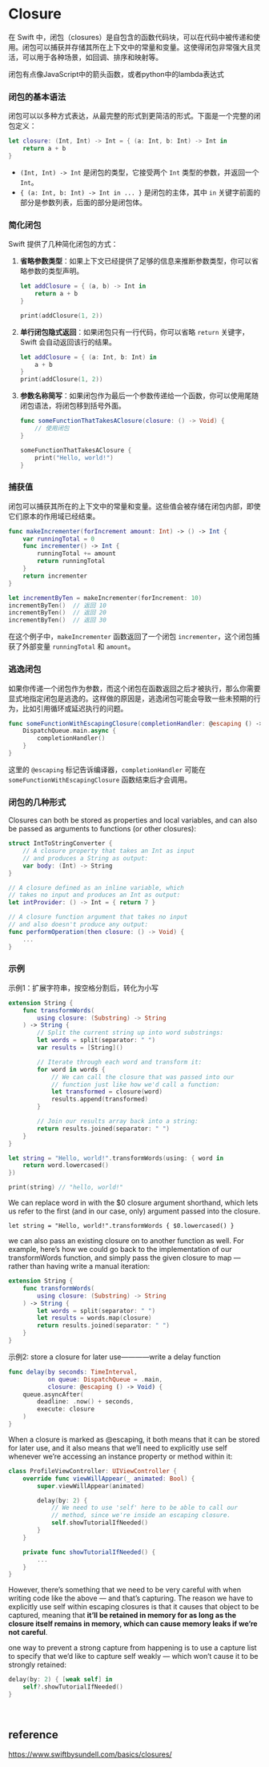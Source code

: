 # Closure
在 Swift 中，闭包（closures）是自包含的函数代码块，可以在代码中被传递和使用。闭包可以捕获并存储其所在上下文中的常量和变量。这使得闭包非常强大且灵活，可以用于各种场景，如回调、排序和映射等。

闭包有点像JavaScript中的箭头函数，或者python中的lambda表达式

### 闭包的基本语法

闭包可以以多种方式表达，从最完整的形式到更简洁的形式。下面是一个完整的闭包定义：

```swift
let closure: (Int, Int) -> Int = { (a: Int, b: Int) -> Int in
    return a + b
}
```

- `(Int, Int) -> Int` 是闭包的类型，它接受两个 `Int` 类型的参数，并返回一个 `Int`。
- `{ (a: Int, b: Int) -> Int in ... }` 是闭包的主体，其中 `in` 关键字前面的部分是参数列表，后面的部分是闭包体。

### 简化闭包

Swift 提供了几种简化闭包的方式：

1. **省略参数类型**：如果上下文已经提供了足够的信息来推断参数类型，你可以省略参数的类型声明。
   ```swift
   let addClosure = { (a, b) -> Int in
       return a + b
   }

   print(addClosure(1, 2))
   ```

2. **单行闭包隐式返回**：如果闭包只有一行代码，你可以省略 `return` 关键字，Swift 会自动返回该行的结果。
   ```swift
   let addClosure = { (a: Int, b: Int) in
       a + b
   }
   print(addClosure(1, 2))
   ```

3. **参数名称简写**：如果闭包作为最后一个参数传递给一个函数，你可以使用尾随闭包语法，将闭包移到括号外面。
   ```swift
   func someFunctionThatTakesAClosure(closure: () -> Void) {
       // 使用闭包
   }

   someFunctionThatTakesAClosure {
       print("Hello, world!")
   }
   ```

### 捕获值

闭包可以捕获其所在的上下文中的常量和变量。这些值会被存储在闭包内部，即使它们原本的作用域已经结束。

```swift
func makeIncrementer(forIncrement amount: Int) -> () -> Int {
    var runningTotal = 0
    func incrementer() -> Int {
        runningTotal += amount
        return runningTotal
    }
    return incrementer
}

let incrementByTen = makeIncrementer(forIncrement: 10)
incrementByTen()  // 返回 10
incrementByTen()  // 返回 20
incrementByTen()  // 返回 30
```

在这个例子中，`makeIncrementer` 函数返回了一个闭包 `incrementer`，这个闭包捕获了外部变量 `runningTotal` 和 `amount`。

### 逃逸闭包

如果你传递一个闭包作为参数，而这个闭包在函数返回之后才被执行，那么你需要显式地指定闭包是逃逸的。这样做的原因是，逃逸闭包可能会导致一些未预期的行为，比如引用循环或延迟执行的问题。

```swift
func someFunctionWithEscapingClosure(completionHandler: @escaping () -> Void) {
    DispatchQueue.main.async {
        completionHandler()
    }
}
```

这里的 `@escaping` 标记告诉编译器，`completionHandler` 可能在 `someFunctionWithEscapingClosure` 函数结束后才会调用。


### 闭包的几种形式

Closures can both be stored as properties and local variables, and can also be passed as arguments to functions (or other closures):
```swift
struct IntToStringConverter {
    // A closure property that takes an Int as input
    // and produces a String as output:
    var body: (Int) -> String
}

// A closure defined as an inline variable, which
// takes no input and produces an Int as output:
let intProvider: () -> Int = { return 7 }

// A closure function argument that takes no input
// and also doesn't produce any output:
func performOperation(then closure: () -> Void) {
    ...
}
```

### 示例

示例1：扩展字符串，按空格分割后，转化为小写
```swift
extension String {
    func transformWords(
        using closure: (Substring) -> String
    ) -> String {
        // Split the current string up into word substrings:
        let words = split(separator: " ")
        var results = [String]()

        // Iterate through each word and transform it:
        for word in words {
            // We can call the closure that was passed into our
            // function just like how we'd call a function:
            let transformed = closure(word)
            results.append(transformed)
        }

        // Join our results array back into a string:
        return results.joined(separator: " ")
    }
}

let string = "Hello, world!".transformWords(using: { word in
    return word.lowercased()
})

print(string) // "hello, world!"
```
We can replace word in with the $0 closure argument shorthand, which lets us refer to the first (and in our case, only) argument passed into the closure.
```
let string = "Hello, world!".transformWords { $0.lowercased() }
```
we can also pass an existing closure on to another function as well. For example, here’s how we could go back to the implementation of our transformWords function, and simply pass the given closure to map — rather than having write a manual iteration:
```swift
extension String {
    func transformWords(
        using closure: (Substring) -> String
    ) -> String {
        let words = split(separator: " ")
        let results = words.map(closure)
        return results.joined(separator: " ")
    }
}
```

示例2: store a closure for later use————write a delay function
```swift
func delay(by seconds: TimeInterval,
           on queue: DispatchQueue = .main,
           closure: @escaping () -> Void) {
    queue.asyncAfter(
        deadline: .now() + seconds,
        execute: closure
    )
}
```
When a closure is marked as @escaping, it both means that it can be stored for later use, and it also means that we’ll need to explicitly use self whenever we’re accessing an instance property or method within it:
```swift
class ProfileViewController: UIViewController {
    override func viewWillAppear(_ animated: Bool) {
        super.viewWillAppear(animated)

        delay(by: 2) {
            // We need to use 'self' here to be able to call our
            // method, since we're inside an escaping closure.
            self.showTutorialIfNeeded()
        }
    }

    private func showTutorialIfNeeded() {
        ...
    }
}
```
However, there’s something that we need to be very careful with when writing code like the above — and that’s capturing. The reason we have to explicitly use self within escaping closures is that it causes that object to be captured, meaning that <strong>it’ll be retained in memory for as long as the closure itself remains in memory, which can cause memory leaks if we’re not careful</strong>.

one way to prevent a strong capture from happening is to use a capture list to specify that we’d like to capture self weakly — which won’t cause it to be strongly retained:
```swift
delay(by: 2) { [weak self] in
    self?.showTutorialIfNeeded()
}
```

<br>

## reference
https://www.swiftbysundell.com/basics/closures/